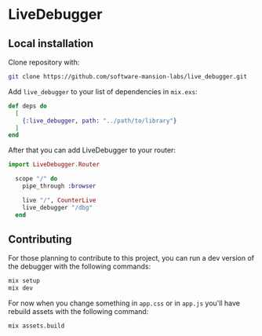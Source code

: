 # LiveDebugger

## Local installation

Clone repository with:

```bash
git clone https://github.com/software-mansion-labs/live_debugger.git
```

Add `live_debugger` to your list of dependencies in `mix.exs`:

```elixir
def deps do
  [
    {:live_debugger, path: "../path/to/library"}
  ]
end
```

After that you can add LiveDebugger to your router:

```elixir
import LiveDebugger.Router

  scope "/" do
    pipe_through :browser

    live "/", CounterLive
    live_debugger "/dbg"
  end
```

## Contributing

For those planning to contribute to this project, you can run a dev version of the debugger with the following commands:

```bash
mix setup
mix dev
```

For now when you change something in `app.css` or in `app.js` you'll have rebuild assets with the following command:

```bash
mix assets.build
```
